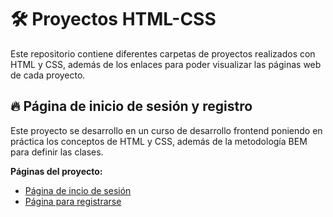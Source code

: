 # 🛠 Proyectos HTML-CSS

Este repositorio contiene diferentes carpetas de proyectos realizados con HTML y CSS, además de los enlaces para poder visualizar las páginas web de cada proyecto.


## 🔥 Página de inicio de sesión y registro
Este proyecto se desarrollo en un curso de desarrollo frontend poniendo en práctica los conceptos de HTML y CSS, además de la metodología BEM para definir las clases.

**Páginas del proyecto:**
* [Página de incio de sesión](https://fredo-code.github.io/Proyecto_HTML-CSS/Pagina_inicio-sesion/index.html "inicio de sesión")
* [Página para registrarse](https://fredo-code.github.io/Proyecto_HTML-CSS/Pagina_inicio-sesion/registrate.html "página de registro")




